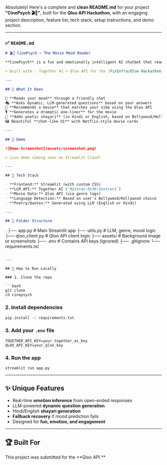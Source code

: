 Absolutely! Here's a complete and **clean README.md** for your project **"CinePsych 🎬🧠"**, built for the **Qloo API Hackathon**, with an engaging project description, feature list, tech stack, setup instructions, and demo section.

---

### ✅ `README.md`

```markdown
# 🎬🧠 CinePsych — The Movie Mood Reader

**CinePsych** is a fun and emotionally intelligent AI chatbot that reads your *mood*, asks you playful questions, and recommends a movie that matches your feelings — along with a poetic one-liner and a cinematic shayari.

> Built with 💡 Together AI + Qloo API for the [FixInfra/Qloo Hackathon].

---

## 🌟 What It Does

🧠 **Reads your mood** through a friendly chat  
🎭 **Asks dynamic, LLM-generated questions** based on your answers  
🎥 **Recommends a movie** that matches your vibe using the Qloo API  
🎙️ **Generates a dramatic one-liner** for the movie  
📜 **Adds poetic shayari** (in Hindi or English, based on Bollywood/Hollywood selection)  
🖼️ Beautiful **chat-like UI** with Netflix-style movie cards

---

## 📸 Demo

![Demo Screenshot](assets/screenshot.png)

> Live demo coming soon on Streamlit Cloud!

---

## 🔧 Tech Stack

- **Frontend:** Streamlit (with custom CSS)
- **LLM API:** Together AI (`Mixtral-8x7B-Instruct`)
- **Movie Data:** Qloo API (via genre tags)
- **Language Detection:** Based on user's Bollywood/Hollywood choice
- **Poetry/Quotes:** Generated using LLM (English or Hindi)

---

## 📁 Folder Structure

```

.
├── app.py                     # Main Streamlit app
├── utils.py                  # LLM, genre, mood logic
├── qloo\_client.py            # Qloo API client logic
├── assets/                   # Background image or screenshots
├── .env                      # Contains API keys (ignored)
├── .gitignore
└── requirements.txt

````

---

## 🚀 How to Run Locally

### 1. Clone the repo

```bash
git clone 
cd cinepsych
````

### 2. Install dependencies

```bash
pip install -r requirements.txt
```

### 3. Add your `.env` file

```
TOGETHER_API_KEY=your_together_ai_key
QLOO_API_KEY=your_qloo_key
```

### 4. Run the app

```bash
streamlit run app.py
```

---

## ✨ Unique Features

* Real-time **emotion inference** from open-ended responses
* LLM-powered **dynamic question generation**
* Hindi/English **shayari generation**
* **Fallback recovery** if mood prediction fails
* Designed for **fun, emotion, and engagement**

---

## 🏆 Built For

This project was submitted for the **Qloo API **


